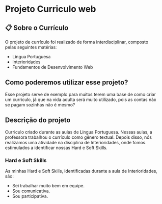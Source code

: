 # Projeto Curriculo web

## 📋 Sobre o Currículo

O projeto de currículo foi realizado de forma interdisciplinar, composto pelas seguintes matérias:
* Língua Portuguesa
* Interioridades
* Fundamentos de Desenvolvimento Web

## Como poderemos utilizar esse projeto?

Esse projeto serve de exemplo para muitos terem uma base de como criar um currículo, já que na vida adulta será muito utilizado, pois as contas não se pagam sozinhas não é mesmo?

## Descrição do projeto

Curriculo criado durante as aulas de Lingua Portuguesa. Nessas aulas, a professora trabalhou o currículo como gênero textual. Depois disso, nós realizamos uma atividade na disciplina de Interioridades, onde fomos estimulados a identificar nossas Hard e Soft Skills.

### Hard e Soft Skills

As minhas Hard e Soft Skills, identificadas durante a aula de Interioridades, são:

* Sei trabalhar muito bem em equipe.
* Sou comunicativa.
* Sou participativa.